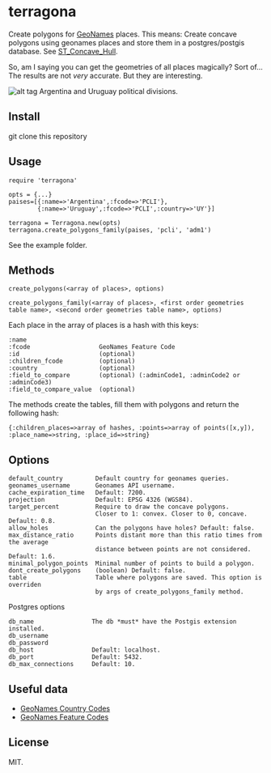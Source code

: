 terragona
=========

Create polygons for [GeoNames](www.geonames.org) places.
This means: Create concave polygons using geonames places and store them in a postgres/postgis database.
See [ST_Concave_Hull](http://postgis.net/docs/ST_ConcaveHull.html).

So, am I saying you can get the geometries of all places magically? Sort of... 
The results are not *very* accurate. But they are interesting.

![alt tag](https://cloud.githubusercontent.com/assets/6061036/5597006/ae5c2650-9279-11e4-90c5-37f232b9b153.png)
Argentina and Uruguay political divisions.
  
Install
-------

git clone this repository

Usage
-----

```
require 'terragona'

opts = {...}
paises=[{:name=>'Argentina',:fcode=>'PCLI'},
        {:name=>'Uruguay',:fcode=>'PCLI',:country=>'UY'}]

terragona = Terragona.new(opts)
terragona.create_polygons_family(paises, 'pcli', 'adm1')

```

See the example folder.

Methods
-------

```
create_polygons(<array of places>, options)
  
create_polygons_family(<array of places>, <first order geometries table name>, <second order geometries table name>, options)
```

Each place in the array of places is a hash with this keys:

```
:name                
:fcode                   GeoNames Feature Code 
:id                      (optional)               
:children_fcode          (optional)
:country                 (optional)
:field_to_compare        (optional) (:adminCode1, :adminCode2 or :adminCode3)
:field_to_compare_value  (optional)
```

The methods create the tables, fill them with polygons and return the following hash:

```
{:children_places=>array of hashes, :points=>array of points([x,y]), :place_name=>string, :place_id=>string}
```

Options
------

```
default_country         Default country for geonames queries.
geonames_username       Geonames API username.
cache_expiration_time   Default: 7200.
projection              Default: EPSG 4326 (WGS84).
target_percent          Require to draw the concave polygons. 
                        Closer to 1: convex. Closer to 0, concave. Default: 0.8. 
allow_holes             Can the polygons have holes? Default: false. 
max_distance_ratio      Points distant more than this ratio times from the average 
                        distance between points are not considered. Default: 1.6.
minimal_polygon_points  Minimal number of points to build a polygon.
dont_create_polygons    (boolean) Default: false.
table                   Table where polygons are saved. This option is overriden 
                        by args of create_polygons_family method.
```

Postgres options
```
db_name                The db *must* have the Postgis extension installed.
db_username
db_password
db_host                Default: localhost.
db_port                Default: 5432.
db_max_connections     Default: 10.
```

Useful data
-----------
* [GeoNames Country Codes](http://www.geonames.org/countries/)
* [GeoNames Feature Codes](http://www.geonames.org/export/codes.html)

License
-------

MIT.
